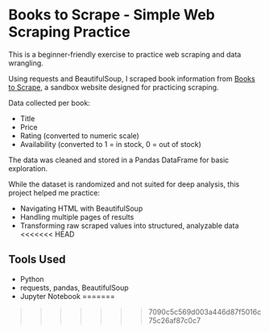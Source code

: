 # Books to Scrape - Simple Web Scraping Practice

This is a beginner-friendly exercise to practice web scraping and data wrangling.

Using requests and BeautifulSoup, I scraped book information from [Books to Scrape](http://books.toscrape.com), a sandbox website designed for practicing scraping.

Data collected per book:

- Title
- Price
- Rating (converted to numeric scale)
- Availability (converted to 1 = in stock, 0 = out of stock)

The data was cleaned and stored in a Pandas DataFrame for basic exploration.

While the dataset is randomized and not suited for deep analysis, this project helped me practice:

- Navigating HTML with BeautifulSoup
- Handling multiple pages of results
- Transforming raw scraped values into structured, analyzable data
<<<<<<< HEAD

## Tools Used

- Python
- requests, pandas, BeautifulSoup
- Jupyter Notebook
=======
>>>>>>> 7090c5c569d003a446d87f5016c75c26af87c0c7
